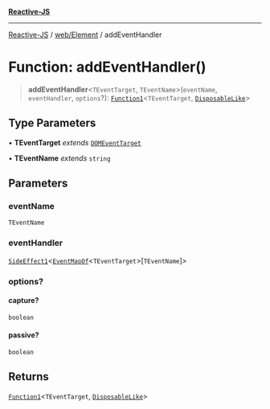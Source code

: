 [**Reactive-JS**](../../../README.md)

***

[Reactive-JS](../../../README.md) / [web/Element](../README.md) / addEventHandler

# Function: addEventHandler()

> **addEventHandler**\<`TEventTarget`, `TEventName`\>(`eventName`, `eventHandler`, `options`?): [`Function1`](../../../functions/type-aliases/Function1.md)\<`TEventTarget`, [`DisposableLike`](../../../utils/interfaces/DisposableLike.md)\>

## Type Parameters

• **TEventTarget** *extends* [`DOMEventTarget`](../../type-aliases/DOMEventTarget.md)

• **TEventName** *extends* `string`

## Parameters

### eventName

`TEventName`

### eventHandler

[`SideEffect1`](../../../functions/type-aliases/SideEffect1.md)\<[`EventMapOf`](../../type-aliases/EventMapOf.md)\<`TEventTarget`\>\[`TEventName`\]\>

### options?

#### capture?

`boolean`

#### passive?

`boolean`

## Returns

[`Function1`](../../../functions/type-aliases/Function1.md)\<`TEventTarget`, [`DisposableLike`](../../../utils/interfaces/DisposableLike.md)\>
